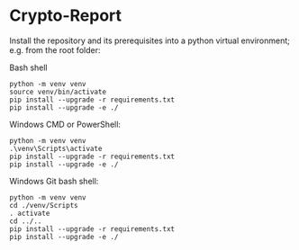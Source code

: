 # Crypto-Report

Install the repository and its prerequisites into a
python virtual environment; e.g. from the root folder:

Bash shell

    python -m venv venv
    source venv/bin/activate
    pip install --upgrade -r requirements.txt
    pip install --upgrade -e ./

Windows CMD or PowerShell:

    python -m venv venv
    .\venv\Scripts\activate
    pip install --upgrade -r requirements.txt
    pip install --upgrade -e ./

Windows Git bash shell:

    python -m venv venv
    cd ./venv/Scripts
    . activate
    cd ../..
    pip install --upgrade -r requirements.txt
    pip install --upgrade -e ./